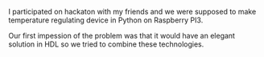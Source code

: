 I participated on hackaton with my friends and we were supposed to make temperature regulating device in Python on Raspberry PI3.

Our first impession of the problem was that it would have an elegant solution in HDL so we tried to combine these technologies.
